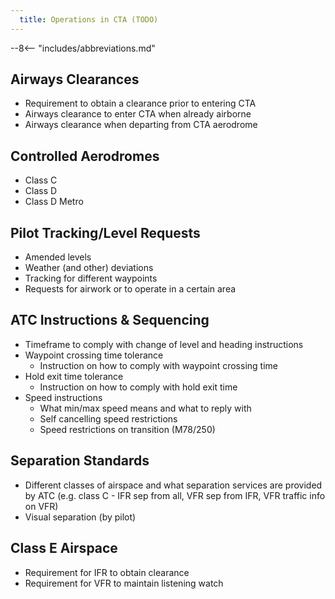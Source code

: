 ```yaml
---
  title: Operations in CTA (TODO)
---
```


--8<-- "includes/abbreviations.md"

## Airways Clearances
- Requirement to obtain a clearance prior to entering CTA
- Airways clearance to enter CTA when already airborne
- Airways clearance when departing from CTA aerodrome

## Controlled Aerodromes
- Class C
- Class D
- Class D Metro

## Pilot Tracking/Level Requests
- Amended levels
- Weather (and other) deviations
- Tracking for different waypoints
- Requests for airwork or to operate in a certain area

## ATC Instructions & Sequencing
- Timeframe to comply with change of level and heading instructions
- Waypoint crossing time tolerance
    - Instruction on how to comply with waypoint crossing time
- Hold exit time tolerance
    - Instruction on how to comply with hold exit time
- Speed instructions
    - What min/max speed means and what to reply with
    - Self cancelling speed restrictions
    - Speed restrictions on transition (M78/250)

## Separation Standards
- Different classes of airspace and what separation services are provided by ATC (e.g. class C - IFR sep from all, VFR sep from IFR, VFR traffic info on VFR)
- Visual separation (by pilot)

## Class E Airspace
- Requirement for IFR to obtain clearance
- Requirement for VFR to maintain listening watch